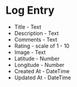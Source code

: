 # Log Entry

- Title - Text
- Description - Text
- Comments - Text
- Rating - scale of 1 - 10
- Image - Text
- Latitude - Number
- Longitude - Number
- Created At - DateTime
- Updated At - DateTime
